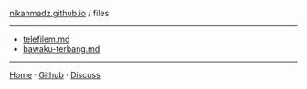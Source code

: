 [nikahmadz.github.io][1] / files

***

- [telefilem.md](https://nikahmadz.github.io/files/telefilem)
- [bawaku-terbang.md](https://nikahmadz.github.io/files/bawaku-terbang)

***

[Home][1] &middot; [Github][2] &middot; [Discuss][3]

[1]:https://nikahmadz.github.io
[2]:https://github.com/nikahmadz/files
[3]:https://github.com/nikahmadz/nikahmadz.github.io/discussions "Go to Discusssion Room"
